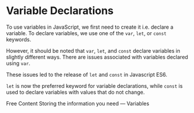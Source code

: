 # Variable Declarations

To use variables in JavaScript, we first need to create it i.e. declare a variable. To declare variables, we use one of the `var`, `let`, or `const` keywords.

However, it should be noted that `var`, `let`, and `const` declare variables in slightly different ways. There are issues associated with variables declared using `var`.

These issues led to the release of `let` and `const` in Javascript ES6.

`let` is now the preferred keyword for variable declarations, while `const` is used to declare variables with values that do not change.

<ResourceGroupTitle>Free Content</ResourceGroupTitle>
<BadgeLink colorScheme='yellow' badgeText='Read' href='https://developer.mozilla.org/en-US/docs/Learn/JavaScript/First_steps/Variables'>Storing the information you need — Variables</BadgeLink>

